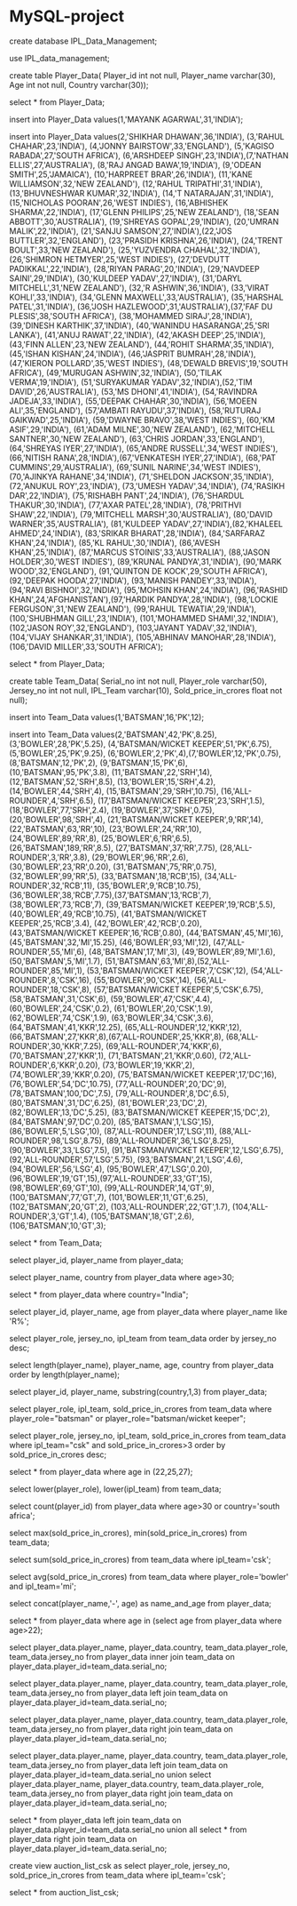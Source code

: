 # MySQL-project

create database IPL_Data_Management;

use IPL_data_management;

create table Player_Data(
Player_id int not null,
Player_name varchar(30),
Age int not null,
Country varchar(30));

select * from Player_Data;

insert into Player_Data
values(1,'MAYANK AGARWAL',31,'INDIA');

insert into Player_Data
values(2,'SHIKHAR DHAWAN',36,'INDIA'), (3,'RAHUL CHAHAR',23,'INDIA'), (4,'JONNY BAIRSTOW',33,'ENGLAND'),
(5,'KAGISO RABADA',27,'SOUTH AFRICA'), (6,'ARSHDEEP SINGH',23,'INDIA'),(7,'NATHAN ELLIS',27,'AUSTRALIA'),
(8,'RAJ ANGAD BAWA',19,'INDIA'), (9,'ODEAN SMITH',25,'JAMAICA'), (10,'HARPREET BRAR',26,'INDIA'),
(11,'KANE WILLIAMSON',32,'NEW ZEALAND'), (12,'RAHUL TRIPATHI',31,'INDIA'), (13,'BHUVNESHWAR KUMAR',32,'INDIA'),
(14,'T NATARAJAN',31,'INDIA'), (15,'NICHOLAS POORAN',26,'WEST INDIES'), (16,'ABHISHEK SHARMA',22,'INDIA'),
(17,'GLENN PHILIPS',25,'NEW ZEALAND'), (18,'SEAN ABBOTT',30,'AUSTRALIA'), (19,'SHREYAS GOPAL',29,'INDIA'),
(20,'UMRAN MALIK',22,'INDIA'), (21,'SANJU SAMSON',27,'INDIA'),(22,'JOS BUTTLER',32,'ENGLAND'),
(23,'PRASIDH KRISHNA',26,'INDIA'), (24,'TRENT BOULT',33,'NEW ZEALAND'), (25,'YUZVENDRA CHAHAL',32,'INDIA'),
(26,'SHIMRON HETMYER',25,'WEST INDIES'), (27,'DEVDUTT PADIKKAL',22,'INDIA'), (28,'RIYAN PARAG',20,'INDIA'),
(29,'NAVDEEP SAINI',29,'INDIA'), (30,'KULDEEP YADAV',27,'INDIA'), (31,'DARYL MITCHELL',31,'NEW ZEALAND'),
(32,'R ASHWIN',36,'INDIA'), (33,'VIRAT KOHLI',33,'INDIA'), (34,'GLENN MAXWELL',33,'AUSTRALIA'),
(35,'HARSHAL PATEL',31,'INDIA'), (36,'JOSH HAZLEWOOD',31,'AUSTRALIA'),(37,'FAF DU PLESIS',38,'SOUTH AFRICA'),
(38,'MOHAMMED SIRAJ',28,'INDIA'), (39,'DINESH KARTHIK',37,'INDIA'), (40,'WANINDU HASARANGA',25,'SRI LANKA'),
(41,'ANUJ RAWAT',22,'INDIA'), (42,'AKASH DEEP',25,'INDIA'), (43,'FINN ALLEN',23,'NEW ZEALAND'),
(44,'ROHIT SHARMA',35,'INDIA'), (45,'ISHAN KISHAN',24,'INDIA'), (46,'JASPRIT BUMRAH',28,'INDIA'),
(47,'KIERON POLLARD',35,'WEST INDIES'), (48,'DEWALD BREVIS',19,'SOUTH AFRICA'), (49,'MURUGAN ASHWIN',32,'INDIA'),
(50,'TILAK VERMA',19,'INDIA'), (51,'SURYAKUMAR YADAV',32,'INDIA'),(52,'TIM DAVID',26,'AUSTRALIA'),
(53,'MS DHONI',41,'INDIA'), (54,'RAVINDRA JADEJA',33,'INDIA'), (55,'DEEPAK CHAHAR',30,'INDIA'),
(56,'MOEEN ALI',35,'ENGLAND'), (57,'AMBATI RAYUDU',37,'INDIA'), (58,'RUTURAJ GAIKWAD',25,'INDIA'),
(59,'DWAYNE BRAVO',38,'WEST INDIES'), (60,'KM ASIF',29,'INDIA'), (61,'ADAM MILNE',30,'NEW ZEALAND'),
(62,'MITCHELL SANTNER',30,'NEW ZEALAND'), (63,'CHRIS JORDAN',33,'ENGLAND'), (64,'SHREYAS IYER',27,'INDIA'),
(65,'ANDRE RUSSELL',34,'WEST INDIES'), (66,'NITISH RANA',28,'INDIA'),(67,'VENKATESH IYER',27,'INDIA'),
(68,'PAT CUMMINS',29,'AUSTRALIA'), (69,'SUNIL NARINE',34,'WEST INDIES'), (70,'AJINKYA RAHANE',34,'INDIA'),
(71,'SHELDON JACKSON',35,'INDIA'), (72,'ANUKUL ROY',23,'INDIA'), (73,'UMESH YADAV',34,'INDIA'),
(74,'RASIKH DAR',22,'INDIA'), (75,'RISHABH PANT',24,'INDIA'), (76,'SHARDUL THAKUR',30,'INDIA'),
(77,'AXAR PATEL',28,'INDIA'), (78,'PRITHVI SHAW',22,'INDIA'), (79,'MITCHELL MARSH',30,'AUSTRALIA'),
(80,'DAVID WARNER',35,'AUSTRALIA'), (81,'KULDEEP YADAV',27,'INDIA'),(82,'KHALEEL AHMED',24,'INDIA'),
(83,'SRIKAR BHARAT',28,'INDIA'), (84,'SARFARAZ KHAN',24,'INDIA'), (85,'KL RAHUL',30,'INDIA'),
(86,'AVESH KHAN',25,'INDIA'), (87,'MARCUS STOINIS',33,'AUSTRALIA'), (88,'JASON HOLDER',30,'WEST INDIES'),
(89,'KRUNAL PANDYA',31,'INDIA'), (90,'MARK WOOD',32,'ENGLAND'), (91,'QUINTON DE KOCK',29,'SOUTH AFRICA'),
(92,'DEEPAK HOODA',27,'INDIA'), (93,'MANISH PANDEY',33,'INDIA'), (94,'RAVI BISHNOI',32,'INDIA'),
(95,'MOHSIN KHAN',24,'INDIA'), (96,'RASHID KHAN',24,'AFGHANISTAN'),(97,'HARDIK PANDYA',28,'INDIA'),
(98,'LOCKIE FERGUSON',31,'NEW ZEALAND'), (99,'RAHUL TEWATIA',29,'INDIA'), (100,'SHUBHMAN GILL',23,'INDIA'),
(101,'MOHAMMED SHAMI',32,'INDIA'), (102,'JASON ROY',32,'ENGLAND'), (103,'JAYANT YADAV',32,'INDIA'),
(104,'VIJAY SHANKAR',31,'INDIA'), (105,'ABHINAV MANOHAR',28,'INDIA'), (106,'DAVID MILLER',33,'SOUTH AFRICA');

select * from Player_Data;

create table Team_Data(
Serial_no int not null,
Player_role varchar(50),
Jersey_no int not null,
IPL_Team varchar(10),
Sold_price_in_crores float not null);

insert into Team_Data
values(1,'BATSMAN',16,'PK',12);

insert into Team_Data
values(2,'BATSMAN',42,'PK',8.25), (3,'BOWLER',28,'PK',5.25), (4,'BATSMAN/WICKET KEEPER',51,'PK',6.75),
(5,'BOWLER',25,'PK',9.25), (6,'BOWLER',2,'PK',4),(7,'BOWLER',12,'PK',0.75),
(8,'BATSMAN',12,'PK',2), (9,'BATSMAN',15,'PK',6), (10,'BATSMAN',95,'PK',3.8),
(11,'BATSMAN',22,'SRH',14), (12,'BATSMAN',52,'SRH',8.5), (13,'BOWLER',15,'SRH',4.2),
(14,'BOWLER',44,'SRH',4), (15,'BATSMAN',29,'SRH',10.75), (16,'ALL-ROUNDER',4,'SRH',6.5),
(17,'BATSMAN/WICKET KEEPER',23,'SRH',1.5), (18,'BOWLER',77,'SRH',2.4), (19,'BOWLER',37,'SRH',0.75),
(20,'BOWLER',98,'SRH',4), (21,'BATSMAN/WICKET KEEPER',9,'RR',14),(22,'BATSMAN',63,'RR',10),
(23,'BOWLER',24,'RR',10), (24,'BOWLER',89,'RR',8), (25,'BOWLER',6,'RR',6.5),
(26,'BATSMAN',189,'RR',8.5), (27,'BATSMAN',37,'RR',7.75), (28,'ALL-ROUNDER',3,'RR',3.8),
(29,'BOWLER',96,'RR',2.6), (30,'BOWLER',23,'RR',0.20), (31,'BATSMAN',75,'RR',0.75),
(32,'BOWLER',99,'RR',5), (33,'BATSMAN',18,'RCB',15), (34,'ALL-ROUNDER',32,'RCB',11),
(35,'BOWLER',9,'RCB',10.75), (36,'BOWLER',38,'RCB',7.75),(37,'BATSMAN',13,'RCB',7),
(38,'BOWLER',73,'RCB',7), (39,'BATSMAN/WICKET KEEPER',19,'RCB',5.5), (40,'BOWLER',49,'RCB',10.75),
(41,'BATSMAN/WICKET KEEPER',25,'RCB',3.4), (42,'BOWLER',42,'RCB',0.20), (43,'BATSMAN/WICKET KEEPER',16,'RCB',0.80),
(44,'BATSMAN',45,'MI',16), (45,'BATSMAN',32,'MI',15.25), (46,'BOWLER',93,'MI',12),
(47,'ALL-ROUNDER',55,'MI',6), (48,'BATSMAN',17,'MI',3), (49,'BOWLER',89,'MI',1.6),
(50,'BATSMAN',5,'MI',1.7), (51,'BATSMAN',63,'MI',8),(52,'ALL-ROUNDER',85,'MI',1),
(53,'BATSMAN/WICKET KEEPER',7,'CSK',12), (54,'ALL-ROUNDER',8,'CSK',16), (55,'BOWLER',90,'CSK',14),
(56,'ALL-ROUNDER',18,'CSK',8), (57,'BATSMAN/WICKET KEEPER',5,'CSK',6.75), (58,'BATSMAN',31,'CSK',6),
(59,'BOWLER',47,'CSK',4.4), (60,'BOWLER',24,'CSK',0.2), (61,'BOWLER',20,'CSK',1.9),
(62,'BOWLER',74,'CSK',1.9), (63,'BOWLER',34,'CSK',3.6), (64,'BATSMAN',41,'KKR',12.25),
(65,'ALL-ROUNDER',12,'KKR',12), (66,'BATSMAN',27,'KKR',8),(67,'ALL-ROUNDER',25,'KKR',8),
(68,'ALL-ROUNDER',30,'KKR',7.25), (69,'ALL-ROUNDER',74,'KKR',6), (70,'BATSMAN',27,'KKR',1),
(71,'BATSMAN',21,'KKR',0.60), (72,'ALL-ROUNDER',6,'KKR',0.20), (73,'BOWLER',19,'KKR',2),
(74,'BOWLER',39,'KKR',0.20), (75,'BATSMAN/WICKET KEEPER',17,'DC',16), (76,'BOWLER',54,'DC',10.75),
(77,'ALL-ROUNDER',20,'DC',9), (78,'BATSMAN',100,'DC',7.5), (79,'ALL-ROUNDER',8,'DC',6.5),
(80,'BATSMAN',31,'DC',6.25), (81,'BOWLER',23,'DC',2),(82,'BOWLER',13,'DC',5.25),
(83,'BATSMAN/WICKET KEEPER',15,'DC',2), (84,'BATSMAN',97,'DC',0.20), (85,'BATSMAN',1,'LSG',15),
(86,'BOWLER',5,'LSG',10), (87,'ALL-ROUNDER',17,'LSG',11), (88,'ALL-ROUNDER',98,'LSG',8.75),
(89,'ALL-ROUNDER',36,'LSG',8.25), (90,'BOWLER',33,'LSG',7.5), (91,'BATSMAN/WICKET KEEPER',12,'LSG',6.75),
(92,'ALL-ROUNDER',57,'LSG',5.75), (93,'BATSMAN',21,'LSG',4.6), (94,'BOWLER',56,'LSG',4),
(95,'BOWLER',47,'LSG',0.20), (96,'BOWLER',19,'GT',15),(97,'ALL-ROUNDER',33,'GT',15),
(98,'BOWLER',69,'GT',10), (99,'ALL-ROUNDER',14,'GT',9), (100,'BATSMAN',77,'GT',7),
(101,'BOWLER',11,'GT',6.25), (102,'BATSMAN',20,'GT',2), (103,'ALL-ROUNDER',22,'GT',1.7),
(104,'ALL-ROUNDER',3,'GT',1.4), (105,'BATSMAN',18,'GT',2.6), (106,'BATSMAN',10,'GT',3);

select * from Team_Data;

select player_id, player_name
from player_data;

select player_name, country
from player_data
where age>30;

select * from player_data
where country="India";

select player_id, player_name, age
from player_data 
where player_name like 'R%';

select player_role, jersey_no, ipl_team
from team_data
order by jersey_no desc;

select length(player_name), player_name, age, country
from player_data
order by length(player_name);

select player_id, player_name, substring(country,1,3)
from player_data;

select player_role, ipl_team, sold_price_in_crores
from team_data
where player_role="batsman" or player_role="batsman/wicket keeper";

select player_role, jersey_no, ipl_team, sold_price_in_crores
from team_data
where ipl_team="csk" and sold_price_in_crores>3
order by sold_price_in_crores desc;

select * from player_data
where age in (22,25,27);

select lower(player_role), lower(ipl_team)
from team_data;

select count(player_id)
from player_data
where age>30 or country='south africa';

select max(sold_price_in_crores), min(sold_price_in_crores)
from team_data;

select sum(sold_price_in_crores)
from team_data
where ipl_team='csk';

select avg(sold_price_in_crores)
from team_data
where player_role='bowler' and ipl_team='mi';

select concat(player_name,'-', age) as name_and_age
from player_data;

select * from player_data
where age in (select age from player_data
where age>22);

select player_data.player_name, player_data.country, team_data.player_role, team_data.jersey_no
from player_data
inner join team_data
on player_data.player_id=team_data.serial_no;

select player_data.player_name, player_data.country, team_data.player_role, team_data.jersey_no
from player_data
left join team_data
on player_data.player_id=team_data.serial_no;

select player_data.player_name, player_data.country, team_data.player_role, team_data.jersey_no
from player_data
right join team_data
on player_data.player_id=team_data.serial_no;

select player_data.player_name, player_data.country, team_data.player_role, team_data.jersey_no
from player_data
left join team_data
on player_data.player_id=team_data.serial_no
union
select player_data.player_name, player_data.country, team_data.player_role, team_data.jersey_no
from player_data
right join team_data
on player_data.player_id=team_data.serial_no;

select *
from player_data
left join team_data
on player_data.player_id=team_data.serial_no
union all
select *
from player_data
right join team_data
on player_data.player_id=team_data.serial_no;

create view auction_list_csk as
select player_role, jersey_no, sold_price_in_crores
from team_data
where ipl_team='csk';

select * from auction_list_csk;	
